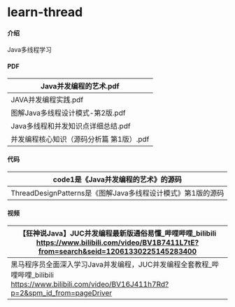 # learn-thread

#### 介绍
Java多线程学习

#### PDF
| Java并发编程的艺术.pdf                   |
| ---------------------------------------- |
| JAVA并发编程实践.pdf                     |
| 图解Java多线程设计模式-第2版.pdf         |
| Java多线程和并发知识点详细总结.pdf       |
| 并发编程核心知识（源码分析篇 第1版）.pdf |



#### 代码
| code1是《Java并发编程的艺术》的源码                         |
| ----------------------------------------------------------- |
| ThreadDesignPatterns是《图解Java多线程设计模式》第1版的源码 |



#### 视频

| 【狂神说Java】JUC并发编程最新版通俗易懂_哔哩哔哩_bilibili<br/>https://www.bilibili.com/video/BV1B7411L7tE?from=search&seid=12061330225145283400 |
| ------------------------------------------------------------ |
| 黑马程序员全面深入学习Java并发编程，JUC并发编程全套教程_哔哩哔哩_bilibili<br/>https://www.bilibili.com/video/BV16J411h7Rd?p=2&spm_id_from=pageDriver |

